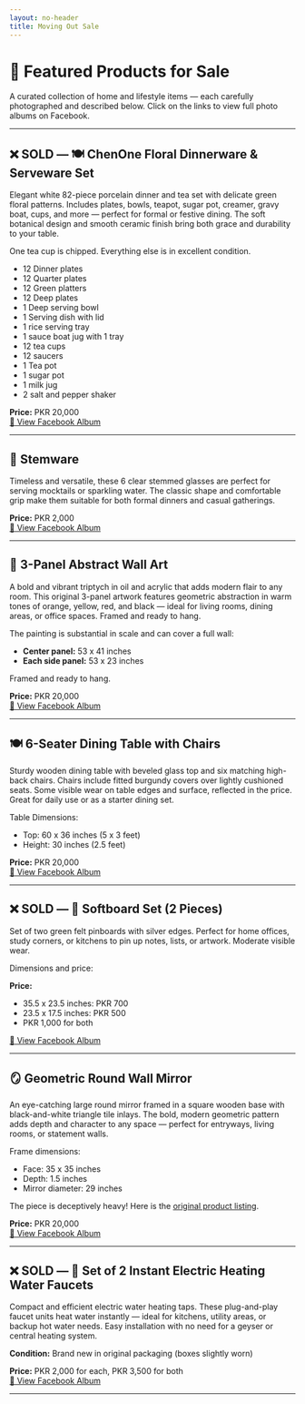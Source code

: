 ```yaml
---
layout: no-header
title: Moving Out Sale
---
```


# 🛒 Featured Products for Sale

A curated collection of home and lifestyle items — each carefully photographed and described below. Click on the links to view full photo albums on Facebook.

---
  
  
## ❌ SOLD — 🍽️ ChenOne Floral Dinnerware & Serveware Set  
Elegant white 82-piece porcelain dinner and tea set with delicate green floral patterns. Includes plates, bowls, teapot, sugar pot, creamer, gravy boat, cups, and more — perfect for formal or festive dining. The soft botanical design and smooth ceramic finish bring both grace and durability to your table.

One tea cup is chipped. Everything else is in excellent condition.
- 12 Dinner plates
- 12 Quarter plates
- 12 Green platters
- 12 Deep plates
- 1 Deep serving bowl 
- 1 Serving dish with lid 
- 1 rice serving tray 
- 1 sauce boat jug with 1 tray 
- 12 tea cups 
- 12 saucers 
- 1 Tea pot 
- 1 sugar pot 
- 1 milk jug  
- 2 salt and pepper shaker

**Price:** PKR 20,000  
[📸 View Facebook Album](https://www.facebook.com/media/set/?set=a.10171273663995591&type=3)

---

## 🥂 Stemware   
Timeless and versatile, these 6 clear stemmed glasses are perfect for serving mocktails or sparkling water. The classic shape and comfortable grip make them suitable for both formal dinners and casual gatherings.

**Price:** PKR 2,000  
[📸 View Facebook Album](https://www.facebook.com/media/set/?set=a.10171273712200591&type=3)

---

## 🎨 3-Panel Abstract Wall Art  
A bold and vibrant triptych in oil and acrylic that adds modern flair to any room. This original 3-panel artwork features geometric abstraction in warm tones of orange, yellow, red, and black — ideal for living rooms, dining areas, or office spaces. Framed and ready to hang.

The painting is substantial in scale and can cover a full wall:  
- **Center panel:** 53 x 41 inches  
- **Each side panel:** 53 x 23 inches  

Framed and ready to hang.

**Price:** PKR 20,000  
[📸 View Facebook Album](https://www.facebook.com/media/set/?set=a.10171273723270591&type=3)

---

## 🍽️ 6-Seater Dining Table with Chairs  
Sturdy wooden dining table with beveled glass top and six matching high-back chairs. Chairs include fitted burgundy covers over lightly cushioned seats. Some visible wear on table edges and surface, reflected in the price. Great for daily use or as a starter dining set.

Table Dimensions:
- Top: 60 x 36 inches (5 x 3 feet)
- Height: 30 inches (2.5 feet)

**Price:** PKR 20,000  
[📸 View Facebook Album](https://www.facebook.com/media/set/?set=a.10171273737740591&type=3)

---

## ❌ SOLD — 📌 Softboard Set (2 Pieces)  
Set of two green felt pinboards with silver edges. Perfect for home offices, study corners, or kitchens to pin up notes, lists, or artwork. Moderate visible wear.

Dimensions and price:

**Price:** 
- 35.5 x 23.5 inches: PKR 700
- 23.5 x 17.5 inches: PKR 500
- PKR 1,000 for both

[📸 View Facebook Album](https://www.facebook.com/media/set/?set=a.10171273696020591&type=3)

---

## 🪞 Geometric Round Wall Mirror  
An eye-catching large round mirror framed in a square wooden base with black-and-white triangle tile inlays. The bold, modern geometric pattern adds depth and character to any space — perfect for entryways, living rooms, or statement walls.

Frame dimensions:
- Face: 35 x 35 inches
- Depth: 1.5 inches
- Mirror diameter: 29 inches

The piece is deceptively heavy! Here is the [original product listing](https://www.customcreation.com.pk/product/raven-wooden-frame-mirror/).

**Price:** PKR 20,000  
[📸 View Facebook Album](https://www.facebook.com/media/set/?set=a.10171273776065591&type=3)

---

## ❌ SOLD — 🔌 Set of 2 Instant Electric Heating Water Faucets  
Compact and efficient electric water heating taps. These plug-and-play faucet units heat water instantly — ideal for kitchens, utility areas, or backup hot water needs. Easy installation with no need for a geyser or central heating system.

**Condition:** Brand new in original packaging (boxes slightly worn)  

**Price:** PKR 2,000 for each, PKR 3,500 for both  
[📸 View Facebook Album](https://www.facebook.com/media/set/?set=a.10171275184060591&type=3)

---
